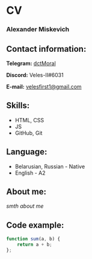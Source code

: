 # CV
### Alexander Miskevich

## Contact information:

__Telegram:__ [dctMoral](https://t.me/dctMoral)

__Discord:__ Veles-II#6031

__E-mail:__ velesfirst1@gmail.com


## Skills:

* HTML, CSS 
* JS 
* GitHub, Git

## Language: 
* Belarusian, Russian - Native
* English - A2


## About me:

*smth about me* 


## Code example:

```js
function sum(a, b) {
    return a + b;
};
```